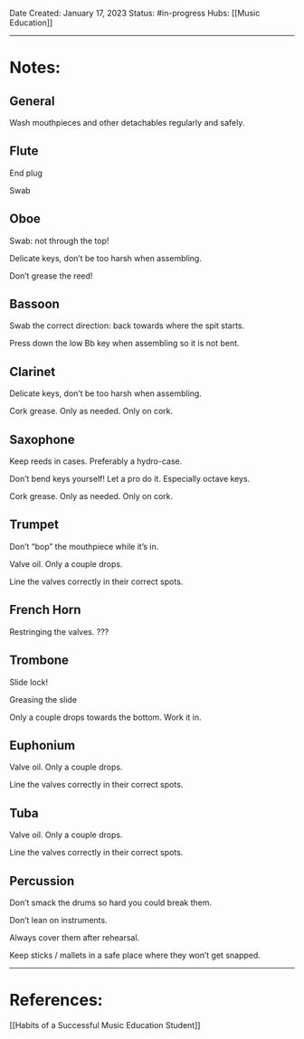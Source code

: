 Date Created: January 17, 2023
Status: #in-progress 
Hubs: [[Music Education]]

--- 
# Notes:

## General
Wash mouthpieces and other detachables regularly and safely.

## Flute
End plug

Swab

## Oboe
Swab: not through the top!

Delicate keys, don’t be too harsh when assembling.

Don’t grease the reed!

## Bassoon
Swab the correct direction: back towards where the spit starts.

Press down the low Bb key when assembling so it is not bent.

## Clarinet
Delicate keys, don’t be too harsh when assembling.

Cork grease. Only as needed. Only on cork.

## Saxophone
Keep reeds in cases. Preferably a hydro-case.

Don’t bend keys yourself! Let a pro do it. Especially octave keys.

Cork grease. Only as needed. Only on cork.

## Trumpet
Don’t “bop” the mouthpiece while it’s in.

Valve oil. Only a couple drops.

Line the valves correctly in their correct spots.

## French Horn
Restringing the valves. ???

## Trombone
Slide lock!

Greasing the slide

Only a couple drops towards the bottom. Work it in.

## Euphonium
Valve oil. Only a couple drops.

Line the valves correctly in their correct spots.

## Tuba
Valve oil. Only a couple drops.

Line the valves correctly in their correct spots.

## Percussion
Don’t smack the drums so hard you could break them.

Don’t lean on instruments.

Always cover them after rehearsal.

Keep sticks / mallets in a safe place where they won’t get snapped.

---
# References:

[[Habits of a Successful Music Education Student]]
